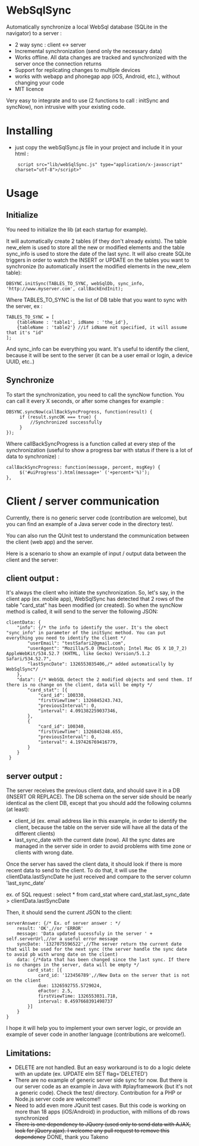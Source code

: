 WebSqlSync
=====================
Automatically synchronize a local WebSql database (SQLite in the navigator) to a server :

 - 2 way sync : client <-> server
 - Incremental synchronization (send only the necessary data)
 - Works offline. All data changes are tracked and synchronized with the server once the connection returns
 - Support for replicating changes to multiple devices
 - works with webapp and phonegap app (iOS, Android, etc.), without changing your code
 - MIT licence

Very easy to integrate and to use (2 functions to call : initSync and syncNow), non intrusive with your existing code.

Installing
==========

 - just copy the webSqlSync.js file in your project and include it in your html :
 
        script src="lib/webSqlSync.js" type="application/x-javascript" charset="utf-8">/script>"


Usage
=============

## Initialize
You need to initialize the lib (at each startup for example).

It will automatically create 2 tables (if they don't already exists). The table new_elem is used to store all the new or modified elements and the table sync_info is used to store the date of the last sync. It will also create SQLite triggers in order to watch the INSERT or UPDATE on the tables you want to synchronize (to automatically insert the modified elements in the new_elem table):

    DBSYNC.initSync(TABLES_TO_SYNC, webSqlDb, sync_info, 'http://www.myserver.com', callBackEndInit);

Where TABLES_TO_SYNC is the list of DB table that you want to sync with the server, ex :

    TABLES_TO_SYNC = [
        {tableName : 'table1', idName : 'the_id'},
        {tableName : 'table2'} //if idName not specified, it will assume that it's "id"
    ];

And sync_info can be everything you want. It's useful to identify the client, because it will be sent to the server (it can be a user email or login, a device UUID, etc..)

## Synchronize
To start the synchronization, you need to call the syncNow function. You can call it every X seconds, or after some changes for example :

    DBSYNC.syncNow(callBackSyncProgress, function(result) {
         if (result.syncOK === true) {
             //Synchronized successfully
         }
    });
	
Where callBackSyncProgress is a function called at every step of the synchronization (useful to show a progress bar with status if there is a lot of data to synchronize) :

    callBackSyncProgress: function(message, percent, msgKey) {
         $('#uiProgress').html(message+' ('+percent+'%)');
    },

Client / server communication
=============
Currently, there is no generic server code (contribution are welcome), but you can find an example of a Java server code in the directory test/.

You can also run the QUnit test to understand the communication between the client (web app) and the server. 

Here is a scenario to show an example of input / output data between the client and the server:

## client output :
It's always the client who initiate the synchronization. So, let's say, in the client app (ex. mobile app), WebSqlSync has detected that 2 rows of the table "card_stat" has been modified (or created). So when the syncNow method is called, it will send to the server the following JSON:

	clientData: {
	    "info": {/* the info to identify the user. It's the obect "sync_info" in parameter of the initSync method. You can put everything you need to identify the client */
	        "userEmail": "testSafari2@gmail.com",
	        "userAgent": "Mozilla/5.0 (Macintosh; Intel Mac OS X 10_7_2) AppleWebKit/534.52.7 (KHTML, like Gecko) Version/5.1.2 Safari/534.52.7",
	        "lastSyncDate": 1326553035406,/* added automatically by WebSqlSync*/
	    },
	    "data": {/* WebSQL detect the 2 modified objects and send them. If there is no change on the client, data will be empty */
	        "card_stat": [{
	            "card_id": 100330,
	            "firstViewTime": 1326845243.743,
	            "previousInterval": 0,
	            "interval": 4.091382259037346,
	        },
	        {
	            "card_id": 100340,
	            "firstViewTime": 1326845248.655,
	            "previousInterval": 0,
	            "interval": 4.197426769416779,
	        }
	    }
	 }

## server output :
The server receives the previous client data, and should save it in a DB (INSERT OR REPLACE). 
The DB schema on the server side should be nearly identical as the client DB, except that you should add the following columns (at least):
 - client_id (ex. email address like in this example, in order to identify the client, because the table on the server side will have all the data of the different clients)
 - last_sync_date with the current date (now). All the sync dates are managed in the server side in order to avoid problems with time zone or clients with wrong date.

Once the server has saved the client data, it should look if there is more recent data to send to the client. 
To do that, it will use the clientData.lastSyncDate he just received and compare to the server column 'last_sync_date' 

ex. of SQL request : select * from card_stat where card_stat.last_sync_date > clientData.lastSyncDate

Then, it should send the current JSON to the client:

    serverAnswer: {/* Ex. of server answer : */
        result: 'OK',//or 'ERROR'
        message: 'Data updated sucessfuly in the server ' + self.serverUrl,//or a useful error message
        syncDate: '1327075596522',//The server return the current date that will be used for the next sync (the server handle the sync date to avoid pb with wrong date on the client)
        data: {/*data that has been changed since the last sync. If there is no changes in the server, data will be empty */
            card_stat: [{
                card_id: '123456789',//New Data on the server that is not on the client
                due: 1326592755.5729024,
                eFactor: 2.5,
                firstViewTime: 1326553031.718,
                interval: 0.4597668391498737
            }]
        }
    }


I hope it will help you to implement your own server logic, or provide an example of sever code in another language (contributions are welcome!).


## Limitations:

 - DELETE are not handled. But an easy workaround is to do a logic delete with an update (ex. UPDATE elm SET flag='DELETED')
 - There are no example of generic server side sync for now. But there is our server code as an example in Java with #playframework (but it's not a generic code). Check the test/ directory. Contribution for a PHP or Node.js server code are welcome!!
 - Need to add even more JQunit test cases. But this code is working on more than 18 apps (iOS/Android) in production, with millions of db rows synchronized
 - ~~There is one dependency to JQuery (used only to send data with AJAX, look for jQuery.ajax). I welcome any pull request to remove this dependency~~ DONE, thank you Takeno
